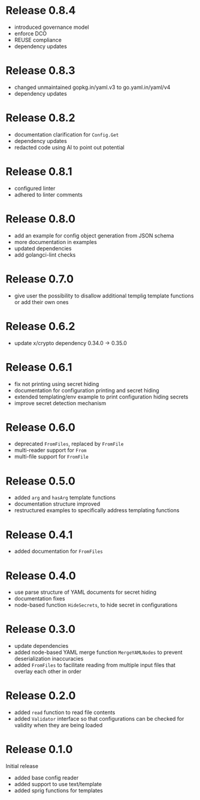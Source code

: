 <!-- SPDX-FileCopyrightText: 2025 The templig contributors.
     SPDX-License-Identifier: MPL-2.0
-->
Release 0.8.4
=============

- introduced governance model
- enforce DCO
- REUSE compliance
- dependency updates

Release 0.8.3
=============

- changed unmaintained gopkg.in/yaml.v3 to go.yaml.in/yaml/v4
- dependency updates

Release 0.8.2
=============

- documentation clarification for `Config.Get`
- dependency updates
- redacted code using AI to point out potential

Release 0.8.1
=============

- configured linter
- adhered to linter comments

Release 0.8.0
=============

- add an example for config object generation from JSON schema
- more documentation in examples
- updated dependencies
- add golangci-lint checks

Release 0.7.0
=============

- give user the possibility to disallow additional templig template functions or add their own ones

Release 0.6.2
=============

- update x/crypto dependency 0.34.0 -> 0.35.0

Release 0.6.1
=============

- fix not printing using secret hiding
- documentation for configuration printing and secret hiding
- extended templating/env example to print configuration hiding secrets
- improve secret detection mechanism

Release 0.6.0
=============

- deprecated `FromFiles`, replaced by `FromFile`
- multi-reader support for `From`
- multi-file support for `FromFile`

Release 0.5.0
=============

- added `arg` and `hasArg` template functions
- documentation structure improved
- restructured examples to specifically address templating functions

Release 0.4.1
=============

- added documentation for `FromFiles`

Release 0.4.0
=============

- use parse structure of YAML documents for secret hiding
- documentation fixes
- node-based function `HideSecrets`, to hide secret in configurations

Release 0.3.0
=============

- update dependencies
- added node-based YAML merge function `MergeYAMLNodes` to prevent
  deserialization inaccuracies
- added `FromFiles` to facilitate reading from multiple input files
  that overlay each other in order

Release 0.2.0
=============

- added `read` function to read file contents
- added `Validator` interface so that configurations can
  be checked for validity when they are being loaded

Release 0.1.0
=============

Initial release

- added base config reader
- added support to use text/template
- added sprig functions for templates
